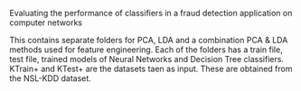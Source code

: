 Evaluating the performance of classifiers in a fraud detection application on computer networks

This contains separate folders for PCA, LDA and a combination PCA & LDA methods used for feature engineering. Each of the folders has a train file, test file, trained models of Neural Networks and Decision Tree classifiers. KTrain+ and KTest+ are the datasets taen as input. These are obtained from the NSL-KDD dataset.
